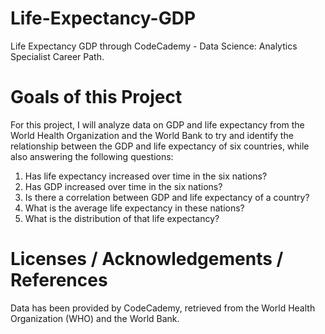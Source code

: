 # Life-Expectancy-GDP
Life Expectancy GDP through CodeCademy - Data Science: Analytics Specialist Career Path. 

# Goals of this Project
For this project, I will analyze data on GDP and life expectancy from the World Health Organization and the World Bank to try and identify the relationship between the GDP and life expectancy of six countries, while also answering the following questions:

  1. Has life expectancy increased over time in the six nations?
  2. Has GDP increased over time in the six nations?
  3. Is there a correlation between GDP and life expectancy of a country?
  4. What is the average life expectancy in these nations?
  5. What is the distribution of that life expectancy?

# Licenses / Acknowledgements / References
Data has been provided by CodeCademy, retrieved from the World Health Organization (WHO) and the World Bank.
